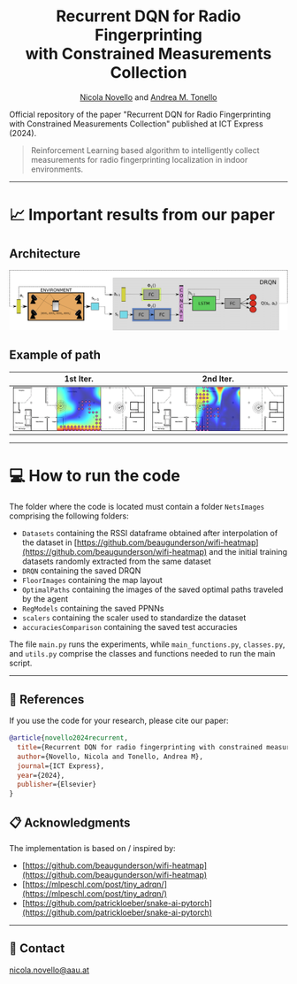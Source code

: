 <div align="center">
  
# Recurrent DQN for Radio Fingerprinting <br /> with Constrained Measurements Collection

[Nicola Novello](https://scholar.google.com/citations?user=4PPM0GkAAAAJ&hl=en) and [Andrea M. Tonello](https://scholar.google.com/citations?user=qBiseEsAAAAJ&hl=en)

</div>

Official repository of the paper "Recurrent DQN for Radio Fingerprinting with Constrained Measurements Collection" published at ICT Express (2024). 

> Reinforcement Learning based algorithm to intelligently collect measurements for radio fingerprinting localization in indoor environments.

---

# 📈 Important results from our paper

## Architecture
<img src="Figures/diagram_DRQN_architecture.png"/>

## Example of path
1st Iter.             |  2nd Iter.  
:-------------------------:|:-------------------------:
![](https://github.com/nicolaNovello/Iterative-Intelligent-Sampling/blob/main/Figures/RL_path1.png)  |  ![](https://github.com/nicolaNovello/Iterative-Intelligent-Sampling/blob/main/Figures/RL_path2.png)
---

# 💻 How to run the code

The folder where the code is located must contain a folder `NetsImages` comprising the following folders: 
- `Datasets` containing the RSSI dataframe obtained after interpolation of the dataset in [https://github.com/beaugunderson/wifi-heatmap](https://github.com/beaugunderson/wifi-heatmap) and the initial training datasets randomly extracted from the same dataset
- `DRQN` containing the saved DRQN
- `FloorImages` containing the map layout
- `OptimalPaths` containing the images of the saved optimal paths traveled by the agent
- `RegModels` containing the saved PPNNs
- `scalers` containing the scaler used to standardize the dataset
- `accuraciesComparison` containing the saved test accuracies

The file `main.py` runs the experiments, while `main_functions.py`, `classes.py`, and `utils.py` comprise the classes and functions needed to run the main script. 

---

## 📝 References

If you use the code for your research, please cite our paper:
```bibtex
@article{novello2024recurrent,
  title={Recurrent DQN for radio fingerprinting with constrained measurements collection},
  author={Novello, Nicola and Tonello, Andrea M},
  journal={ICT Express},
  year={2024},
  publisher={Elsevier}
}
```
## 📋 Acknowledgments

The implementation is based on / inspired by:

- [https://github.com/beaugunderson/wifi-heatmap](https://github.com/beaugunderson/wifi-heatmap)
- [https://mlpeschl.com/post/tiny_adrqn/](https://mlpeschl.com/post/tiny_adrqn/)
- [https://github.com/patrickloeber/snake-ai-pytorch](https://github.com/patrickloeber/snake-ai-pytorch)

---

## 📧 Contact

[nicola.novello@aau.at](nicola.novello@aau.at)
